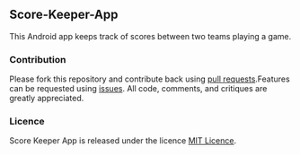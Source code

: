 ## Score-Keeper-App
This Android app keeps track of scores between two teams playing a game.
### Contribution
Please fork this repository and contribute back using [pull requests](https://github.com/mtondolo/Score-Keeper-App/pulls).Features can be requested using [issues](https://github.com/mtondolo/Score-Keeper-App/issues). All code, comments, and critiques are greatly appreciated.
### Licence
Score Keeper App is released under the licence [MIT Licence](https://choosealicense.com/licenses/mit/).
